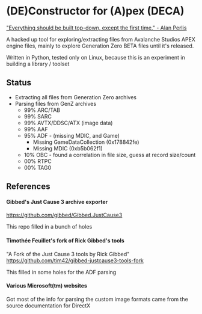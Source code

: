 # (DE)Constructor for (A)pex (DECA)

["Everything should be built top-down, except the first time." - Alan Perlis](http://www.cs.yale.edu/homes/perlis-alan/quotes.html)

A hacked up tool for exploring/extracting files from Avalanche Studios APEX engine files, 
mainly to explore Generation Zero BETA files until it's released.

Written in Python, tested only on Linux, because this is an experiment in building a library / toolset

## Status
* Extracting all files from Generation Zero archives
* Parsing files from GenZ archives 
  * 99% ARC/TAB
  * 99% SARC
  * 99% AVTX/DDSC/ATX (image data)
  * 99% AAF
  * 95% ADF - (missing MDIC, and Game)
    * Missing GameDataCollection (0x178842fe)
    * Missing MDIC (0xb5b062f1)
  * 10% OBC - found a correlation in file size, guess at record size/count
  * 00% RTPC
  * 00% TAG0

## References
#### Gibbed's Just Cause 3 archive exporter
https://github.com/gibbed/Gibbed.JustCause3

This repo filled in a bunch of holes

#### Timothée Feuillet's fork of Rick Gibbed's tools
"A Fork of the Just Cause 3 tools by Rick Gibbed" 
https://github.com/tim42/gibbed-justcause3-tools-fork

This filled in some holes for the ADF parsing

#### Various Microsoft(tm) websites

Got most of the info for parsing the custom image formats came from the source documentation for DirectX
